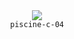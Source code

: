 <div align="center">
  <img src=https://skillicons.dev/icons?i=c />
  <br />
  <code>piscine-c-04</code>
</div>
